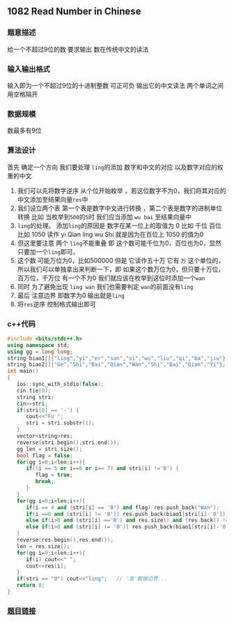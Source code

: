 ##  1082 Read Number in Chinese
### 题意描述  
给一个不超过9位的数 要求输出 数在传统中文的读法
### 输入输出格式  
输入即为一个不超过9位的十进制整数 可正可负 输出它的中文读法 两个单词之间用空格隔开
### 数据规模  
数最多有9位
### 算法设计 
首先 确定一个方向 我们要处理 `ling`的添加 数字和中文的对应 以及数字对应的权重的中文
1. 我们可以先将数字逆序 从个位开始枚举 ，若这位数字不为0，我们将其对应的中文添加至结果向量`res`中 
2. 我们设立两个表 第一个表是数字中文进行转换 ，第二个表是数字的进制单位转换 比如 当枚举到`500`的`5`时 我们应当添加 `wu bai` 至结果向量中 
3. `ling`的处理。 添加`ling`的原因是 数字在某一位上的取值为 0 比如 千位 百位 比如 1050 读作 yi Qian ling wu Shi 就是因为在百位上 1050 的值为0 
4. 但这里要注意 两个 `ling`不能重叠 即 这个数可能千位为0，百位也为0，显然只要加一个`ling`即可。
5. 这个数 可能万位为0，比如500000 但是 它读作五十万 它有 `万` 这个单位的，所以我们可以单独拿出来判断一下，即 如果这个数万位为0，但只要十万位，百万位，千万位 有一个不为0 我们就应该在枚举到这位时添加一个`wan`
6. 同时 为了避免出现 `ling wan` 我们也需要判定 `wan`的前面没有`ling`  
7. 最后 注意边界 即数字为0 输出就是`ling`
8. 将`res`逆序 控制格式输出即可
### c++代码  
```cpp
#include <bits/stdc++.h>
using namespace std;
using gg = long long;
string biao1[]{"ling","yi","er","san","si","wu","liu","qi","ba","jiu"};
string biao2[]{"Ge","Shi","Bai","Qian","Wan","Shi","Bai","Qian","Yi"};
int main()
{
   ios::sync_with_stdio(false);
   cin.tie(0);
   string stri;
   cin>>stri;
   if(stri[0] == '-') {
      cout<<"Fu ";
      stri = stri.substr(1);
   }
   vector<string>res;
   reverse(stri.begin(),stri.end());
   gg len = stri.size();
   bool flag = false;
   for(gg i=0;i<len;i++){
      if((i == 5 or i==6 or i== 7) and stri[i] !='0') {
         flag = true;
         break;
      }
   }
   for(gg i=0;i<len;i++){
      if(i == 4 and (stri[i] == '0') and flag) res.push_back("Wan");
      if(i ==0 and (stri[i] != '0')) res.push_back(biao1[stri[i]-'0']);
      else if(i>0 and (stri[i] =='0') and res.size() and (res.back() != "ling") and (res.back() != "Wan")) res.push_back("ling"); 
      else if(i>0 and (stri[i] != '0')) res.push_back(biao1[stri[i]-'0']+" "+biao2[i]);
   }
   reverse(res.begin(),res.end());
   len = res.size();
   for(gg i=0;i<len;i++){
      if(i) cout<<" ";
      cout<<res[i];
   }
   if(stri == "0") cout<<"ling";   // '真'数据边界...
   return 0;
}
```
### [题目链接](https://pintia.cn/problem-sets/994805342720868352/problems/994805385053978624)  